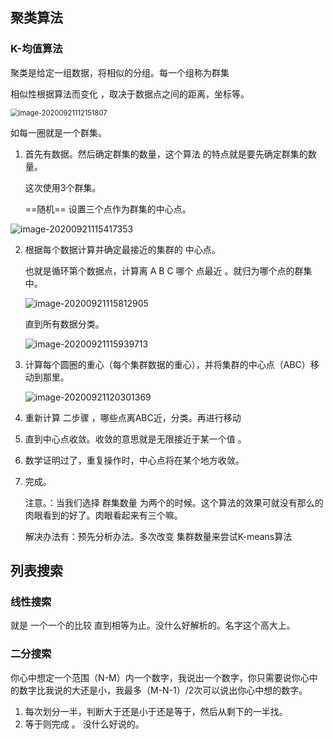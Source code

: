 ﻿
## 聚类算法

### K-均值算法

聚类是给定一组数据，将相似的分组。每一个组称为群集

相似性根据算法而变化 ，取决于数据点之间的距离，坐标等。

<img src="https://img.vim-cn.com/bf/f2cef5b20c61972a1b3396941952b98bf25be0.png" alt="image-20200921112151807" style="zoom:80%;" />

如每一圈就是一个群集。

1. 首先有数据。然后确定群集的数量，这个算法 的特点就是要先确定群集的数量。

   这次使用3个群集。

   ==随机== 设置三个点作为群集的中心点。

![image-20200921115417353](http://img.yayi.site/csdn/803ee02b5f270912023195a3acacc7ca.png-watermaskStyle)

2. 根据每个数据计算并确定最接近的集群的 中心点。

   也就是循环第个数据点，计算离 A B C 哪个 点最近 。就归为哪个点的群集中。

   ![image-20200921115812905](http://img.yayi.site/csdn/d73407611705ec632b03d7470b4aadd8.png-watermaskStyle)

   直到所有数据分类。

   ![image-20200921115939713](http://img.yayi.site/csdn/089898f1e3169605ffdbca342d1ed264.png-watermaskStyle)

3. 计算每个圆圈的重心（每个集群数据的重心），并将集群的中心点（ABC）移动到那里。

   ![image-20200921120301369](http://img.yayi.site/csdn/757f941ef2bc6a3fa56ce21db3d9f0a7.png-watermaskStyle)

4. 重新计算 二步骤 ，哪些点离ABC近，分类。再进行移动

5. 直到中心点收敛。收敛的意思就是无限接近于某一个值 。

6. 数学证明过了，重复操作时，中心点将在某个地方收敛。

7. 完成。

   注意。：当我们选择 群集数量 为两个的时候。这个算法的效果可就没有那么的肉眼看到的好了。肉眼看起来有三个嘛。

   解决办法有：预先分析办法。多次改变 集群数量来尝试K-means算法 

## 列表搜索

### 线性搜索

就是 一个一个的比较 直到相等为止。没什么好解析的。名字这个高大上。

### 二分搜索 

你心中想定一个范围（N-M）内一个数字，我说出一个数字，你只需要说你心中的数字比我说的大还是小，我最多（M-N-1）/2次可以说出你心中想的数字。

1. 每次划分一半，判断大于还是小于还是等于，然后从剩下的一半找。
2. 等于则完成 。 没什么好说的。


